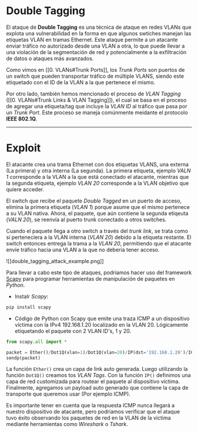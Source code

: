 # Double Tagging

El ataque de **Double Tagging** es una técnica de ataque en redes VLANs que explota una vulnerabilidad en la forma en que algunos swtiches manejan las etiquetas VLAN en tramas Ethernet. Este ataque permite a un atacante enviar tráfico no autorizado desde una VLAN a otra, lo que puede llevar a una violación de la segmentación de red y potencialmente a la exfiltración de datos o ataques más avanzados.

Como vimos en [[0. VLANs#Trunk Ports]], los *Trunk Ports* son puertos de un switch que pueden transportar tráfico de múltiple VLANS, siendo este etiquetado con el ID de la VLAN a la que pertenece el mismo.

Por otro lado, también hemos mencionado el proceso de *VLAN Tagging*  ([[0. VLANs#Trunk Links & VLAN Tagging]]), el cual se basa en el proceso de agregar una etiqueta/tag que incluye la *VLAN ID* al tráfico que pasa por un *Trunk Port*. Este proceso se maneja comúnmente meidante el protocolo **IEEE 802.1Q**. 

---
# Exploit

El atacante crea una trama Ethernet con dos etiquetas VLANS, una externa (La primera) y otra interna (La segunda). La primera etiqueta, ejemplo *VALN 1* corresponde a la VLAN a la que está conectado el atacante, mientras que la segunda etiqueta, ejemplo *VLAN 20* corresponde a la VLAN objetivo que quiere acceder.

El switch que recibe el paquete *Double Tagged* en un puerto de acceso, elimina la primera etiqueta (*VLAN 1*) porque asume que el mismo pertenece a su VLAN nativa. Ahora, el paquete, que aún contiene la segunda etiqeuta (*VALN 20*), se reenvía al puerto trunk conectado a otros switches.

Cuando el paquete llega a otro switch a través del *trunk link*, se trata como si perteneciera a la VLAN interna (*VLAN 20*) debido a la etiqueta restante. El switch entonces entrega la trama a la *VLAN 20*, permitiendo que el atacante envíe tráfico hacia una VLAN a la que no debería tener acceso.

![[double_tagging_attack_example.png]]

Para llevar a cabo este tipo de ataques, podríamos hacer uso del framework [Scapy](https://scapy.net) para programar herramientas de manipulación de paquetes en *Python*.

- Instalr *Scapy*:
```bash
pip install scapy
```

- Código de Python con Scapy que emite una traza ICMP a un dispositivo víctima con la IPv4 192.168.1.20 localizado en la VLAN 20. Lógicamente etiquetando el paquete con 2 VLAN ID's, 1 y 20.

```python
from scapy.all import *

packet = Ether()/Dot1Q(vlan=1)/Dot1Q(vlan=20)/IP(dst='192.168.1.20')/ICMP()
sendp(packet)
```

La función `Ether()` crea un capa de link auto generada. Luego utilizando la función `Dot1Q()` creamos tos *VLAN Tags*. Con la función `IP()` definimos una capa de red customizada para routear el paquete al dispositivo víctima. Finalmente, agregamos un payload auto generado que contiene la capa de transporte que queremos usar (Por ejemplo ICMP). 

Es importante tener en cuenta que la respuesta ICMP nunca llegará a nuestro dispositivo de atacante, pero podriamos verificar que el ataque tuvo éxito observando los paquetes de red en la VLAN de la víctima mediante herramientas como *Wireshark* o *Tshark*. 
